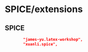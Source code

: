 # SPICE/extensions

## SPICE

```json
        "james-yu.latex-workshop",
        "xuanli.spice",
```
